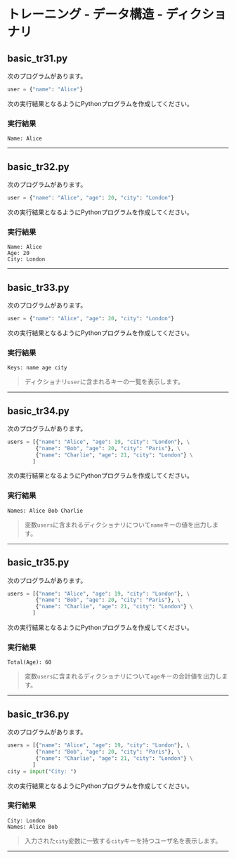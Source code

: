 # トレーニング - データ構造 - ディクショナリ

## basic_tr31.py

次のプログラムがあります。

```python
user = {"name": "Alice"}
```

次の実行結果となるようにPythonプログラムを作成してください。

### 実行結果

```
Name: Alice
```

---

## basic_tr32.py

次のプログラムがあります。

```python
user = {"name": "Alice", "age": 20, "city": "London"}
```

次の実行結果となるようにPythonプログラムを作成してください。

### 実行結果

```
Name: Alice
Age: 20
City: London
```

---

## basic_tr33.py

次のプログラムがあります。

```python
user = {"name": "Alice", "age": 20, "city": "London"}
```

次の実行結果となるようにPythonプログラムを作成してください。

### 実行結果

```
Keys: name age city 
```

> ディクショナリ`user`に含まれるキーの一覧を表示します。

---


## basic_tr34.py

次のプログラムがあります。

```python
users = [{"name": "Alice", "age": 19, "city": "London"}, \
         {"name": "Bob", "age": 20, "city": "Paris"}, \
         {"name": "Charlie", "age": 21, "city": "London"} \
        ]
```

次の実行結果となるようにPythonプログラムを作成してください。

### 実行結果

```
Names: Alice Bob Charlie 
```

> 変数`users`に含まれるディクショナリについて`name`キーの値を出力します。

---

## basic_tr35.py

次のプログラムがあります。

```python
users = [{"name": "Alice", "age": 19, "city": "London"}, \
         {"name": "Bob", "age": 20, "city": "Paris"}, \
         {"name": "Charlie", "age": 21, "city": "London"} \
        ]
```

次の実行結果となるようにPythonプログラムを作成してください。

### 実行結果

```
Total(Age): 60
```

> 変数`users`に含まれるディクショナリについて`age`キーの合計値を出力します。

---


## basic_tr36.py

次のプログラムがあります。

```python
users = [{"name": "Alice", "age": 19, "city": "London"}, \
         {"name": "Bob", "age": 20, "city": "Paris"}, \
         {"name": "Charlie", "age": 21, "city": "London"} \
        ]
city = input("City: ")
```

次の実行結果となるようにPythonプログラムを作成してください。

### 実行結果

```
City: London
Names: Alice Bob
```

> 入力された`city`変数に一致する`city`キーを持つユーザ名を表示します。

---


